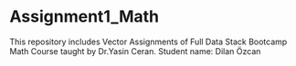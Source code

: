 # Assignment1_Math
This repository includes Vector Assignments of Full Data Stack Bootcamp Math Course taught by Dr.Yasin Ceran.
Student name: Dilan Özcan
